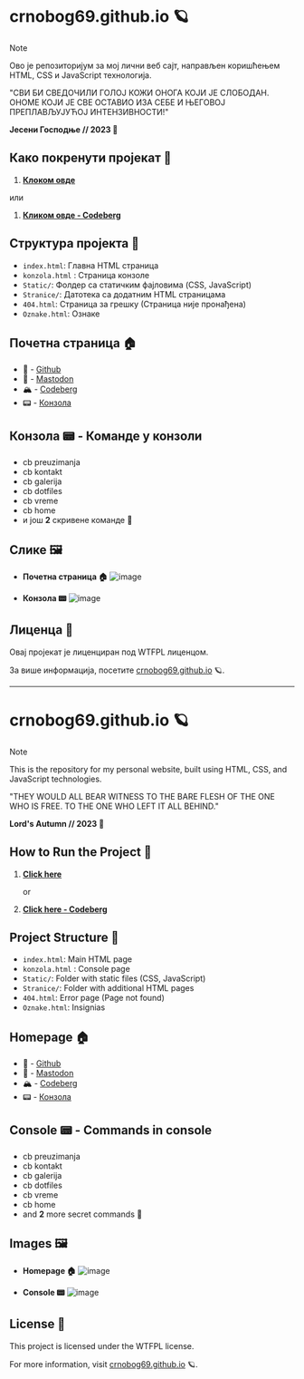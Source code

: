 # crnobog69.github.io 🪐


> [!NOTE]
> Ово је репозиторијум за мој лични веб сајт, направљен коришћењем HTML, CSS и JavaScript технологија. 

"СВИ БИ СВЕДОЧИЛИ ГОЛОЈ КОЖИ ОНОГА КОЈИ ЈЕ СЛОБОДАН. ОНОМЕ КОЈИ ЈЕ СВЕ ОСТАВИО ИЗА СЕБЕ И ЊЕГОВОЈ ПРЕПЛАВЉУЈУЋОЈ ИНТЕНЗИВНОСТИ!"

**Јесени Господње // 2023 🍂**

## Како покренути пројекат 🚀

1. **[Клоком овде](https://crnobog69.github.io/)**
    
  или

1. **[Кликом овде - Codeberg](https://crnobog.codeberg.page/)**

## Структура пројекта 📁

- `index.html`: Главна HTML страница
- `konzola.html` : Страница конзоле
- `Static/`: Фолдер са статичким фајловима (CSS, JavaScript)
- `Stranice/`: Датотека са додатним HTML страницама
- `404.html`: Страница за грешку (Страница није пронађена)
- `Oznake.html`: Ознаке

## Почетна страница 🏠

- 🐙 - [Github](https://github.com/crnobog69)
- 🐘 - [Mastodon](https://mastodon.social/@prepungrad)
- 🏔️ - [Codeberg](https://codeberg.org/crnobog)
- 📟 - [Конзола](https://crnobog69.github.io/konzola)

## Конзола 📟 - Команде у конзоли

- cb preuzimanja
- cb kontakt
- cb galerija
- cb dotfiles
- cb vreme
- cb home
- и још **2** скривене команде 👻

## Слике 🖼️

- **Почетна страница 🏠**
![image](https://github.com/user-attachments/assets/c84d210f-4780-49a1-a5a0-33b524eb9042)

- **Конзола 📟**
![image](https://github.com/user-attachments/assets/8621362a-3367-4f95-8451-ede51c94d548)



## Лиценца 📜

Овај пројекат је лиценциран под WTFPL лиценцом.

За више информација, посетите [crnobog69.github.io](https://crnobog69.github.io) 🪐.

---

# crnobog69.github.io 🪐

> [!NOTE]
> This is the repository for my personal website, built using HTML, CSS, and JavaScript technologies.

"THEY WOULD ALL BEAR WITNESS TO THE BARE FLESH OF THE ONE WHO IS FREE. TO THE ONE WHO LEFT IT ALL BEHIND."

**Lord's Autumn // 2023 🍂**

## How to Run the Project 🚀

1. **[Click here](https://crnobog69.github.io/)**
   
   or

1. **[Click here - Codeberg](https://crnobog.codeberg.page/)**

## Project Structure 📁

- `index.html`: Main HTML page
- `konzola.html` : Console page
- `Static/`: Folder with static files (CSS, JavaScript)
- `Stranice/`: Folder with additional HTML pages
- `404.html`: Error page (Page not found)
- `Oznake.html`: Insignias

## Homepage 🏠

- 🐙 - [Github](https://github.com/crnobog69)
- 🐘 - [Mastodon](https://mastodon.social/@prepungrad)
- 🏔️ - [Codeberg](https://codeberg.org/crnobog)
- 📟 - [Конзола](https://crnobog69.github.io/konzola)

## Console 📟 - Commands in console

- cb preuzimanja
- cb kontakt
- cb galerija
- cb dotfiles
- cb vreme
- cb home
- and **2** more secret commands 👻

## Images 🖼️

- **Homepage 🏠**
![image](https://github.com/user-attachments/assets/c84d210f-4780-49a1-a5a0-33b524eb9042)

- **Console 📟**
![image](https://github.com/user-attachments/assets/8621362a-3367-4f95-8451-ede51c94d548)

## License 📜

This project is licensed under the WTFPL license.

For more information, visit [crnobog69.github.io](https://crnobog69.github.io) 🪐.
